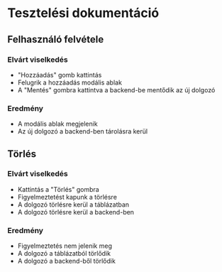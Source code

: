 # Tesztelési dokumentáció

## Felhasználó felvétele

### Elvárt viselkedés


* "Hozzáadás" gomb kattintás
* Felugrik a hozzáadás modális ablak
* A "Mentés" gombra kattintva a backend-be mentődik az új dolgozó

### Eredmény

* A modális ablak megjelenik
* Az új dolgozó a backend-ben tárolásra kerül

## Törlés

### Elvárt viselkedés

* Kattintás a "Törlés" gombra
* Figyelmeztetést kapunk a  törlésre
* A dolgozó törlésre kerül a táblázatban
* A dolgozó törlésre kerül a backend-ben

### Eredmény

* Figyelmeztetés nem jelenik meg
* A dolgozó a táblázatból törlődik
* A dolgozó a backend-ből törlődik


